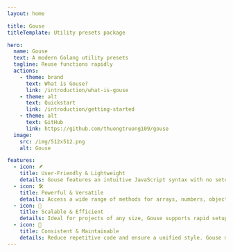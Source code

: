 ```yaml
---
layout: home

title: Gouse
titleTemplate: Utility presets package

hero:
  name: Gouse
  text: A modern Golang utility presets
  tagline: Reuse functions rapidly
  actions:
    - theme: brand
      text: What is Gouse?
      link: /introduction/what-is-gouse
    - theme: alt
      text: Quickstart
      link: /introduction/getting-started
    - theme: alt
      text: GitHub
      link: https://github.com/thuongtruong109/gouse
  image:
    src: /img/512x512.png
    alt: Gouse

features:
  - icon: 🪶
    title: User-Friendly & Lightweight
    details: Gouse features an intuitive JavaScript syntax with no setup required. Import utility functions directly and enjoy a flexible, chainable package available in various builds and formats.
  - icon: 🛠️
    title: Powerful & Versatile
    details: Access a wide range of methods for arrays, numbers, objects, and strings. Comprehensive documentation and examples make implementation smooth and efficient.
  - icon: 🧩
    title: Scalable & Efficient
    details: Ideal for projects of any size, Gouse supports rapid setup, complex logic handling, and performance optimization across all operating systems.
  - icon: 🚀
    title: Consistent & Maintainable
    details: Reduce repetitive code and ensure a unified style. Gouse makes your code cleaner, easier to maintain, and minimizes compatibility issues or unexpected errors.
---
```


<style>
@import './style.css';

:root {
  --vp-home-hero-name-color: transparent !important;
  --vp-home-hero-name-background: -webkit-linear-gradient(120deg, #bd34fe 30%, #41d1ff) !important;
  --vp-home-hero-image-background-image: linear-gradient(-45deg, #bd34fe 50%, #47caff 50%) !important;
  --vp-home-hero-image-filter: blur(44px) !important;
}

@media (min-width: 640px) {
  :root {
    --vp-home-hero-image-filter: blur(56px);
  }
}

@media (min-width: 960px) {
  :root {
    --vp-home-hero-image-filter: blur(68px);
  }
}

.VPFooter {
  border: none;
}

</style>
